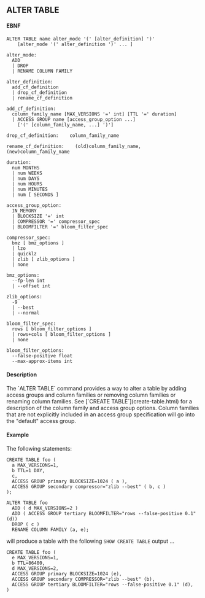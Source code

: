 ALTER TABLE
-----------
#### EBNF

    ALTER TABLE name alter_mode '(' [alter_definition] ')'
        [alter_mode '(' alter_definition ')' ... ]

    alter_mode:
      ADD
      | DROP
      | RENAME COLUMN FAMILY 

    alter_definition:
      add_cf_definition
      | drop_cf_definition
      | rename_cf_definition

    add_cf_definition:
      column_family_name [MAX_VERSIONS '=' int] [TTL '=' duration]
      | ACCESS GROUP name [access_group_option ...]
        ['(' [column_family_name, ...] ')']
    
    drop_cf_definition:    column_family_name
    
    rename_cf_definition:    (old)column_family_name, (new)column_family_name

    duration:
      num MONTHS
      | num WEEKS
      | num DAYS
      | num HOURS
      | num MINUTES
      | num [ SECONDS ]

    access_group_option:
      IN_MEMORY
      | BLOCKSIZE '=' int
      | COMPRESSOR '=' compressor_spec
      | BLOOMFILTER '=' bloom_filter_spec

    compressor_spec:
      bmz [ bmz_options ]
      | lzo
      | quicklz
      | zlib [ zlib_options ]
      | none

    bmz_options:
      --fp-len int
      | --offset int

    zlib_options:
      -9
      | --best
      | --normal

    bloom_filter_spec:
      rows [ bloom_filter_options ]
      | rows+cols [ bloom_filter_options ]
      | none

    bloom_filter_options:
      --false-positive float
      --max-approx-items int

#### Description
<p>
The `ALTER TABLE` command provides a way to alter a table by adding access
groups and column families or removing column families or renaming column families.  See
[`CREATE TABLE`](create-table.html) for a description of the column family
and access group options.  Column families that are not explicitly
included in an access group specification will go into the "default"
access group.

#### Example
<p>
The following statements:

    CREATE TABLE foo (
      a MAX_VERSIONS=1,
      b TTL=1 DAY,
      c,
      ACCESS GROUP primary BLOCKSIZE=1024 ( a ),
      ACCESS GROUP secondary compressor="zlib --best" ( b, c )
    );

    ALTER TABLE foo
      ADD ( d MAX_VERSIONS=2 )
      ADD ( ACCESS GROUP tertiary BLOOMFILTER="rows --false-positive 0.1" (d))
      DROP ( c ) 
      RENAME COLUMN FAMILY (a, e); 

will produce a table with the following `SHOW CREATE TABLE` output ...

    CREATE TABLE foo (
      e MAX_VERSIONS=1,
      b TTL=86400,
      d MAX_VERSIONS=2,
      ACCESS GROUP primary BLOCKSIZE=1024 (e),
      ACCESS GROUP secondary COMPRESSOR="zlib --best" (b),
      ACCESS GROUP tertiary BLOOMFILTER="rows --false-positive 0.1" (d),
    )

























